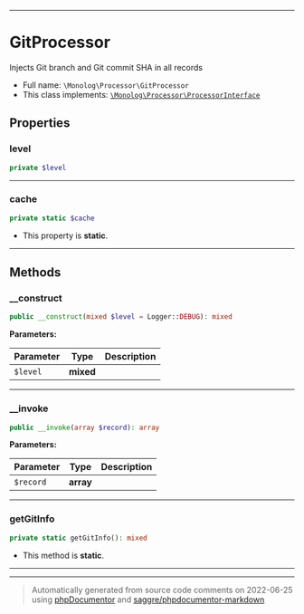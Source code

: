 ***

# GitProcessor

Injects Git branch and Git commit SHA in all records



* Full name: `\Monolog\Processor\GitProcessor`
* This class implements:
[`\Monolog\Processor\ProcessorInterface`](./ProcessorInterface.md)



## Properties


### level



```php
private $level
```






***

### cache



```php
private static $cache
```



* This property is **static**.


***

## Methods


### __construct



```php
public __construct(mixed $level = Logger::DEBUG): mixed
```








**Parameters:**

| Parameter | Type | Description |
|-----------|------|-------------|
| `$level` | **mixed** |  |




***

### __invoke



```php
public __invoke(array $record): array
```








**Parameters:**

| Parameter | Type | Description |
|-----------|------|-------------|
| `$record` | **array** |  |




***

### getGitInfo



```php
private static getGitInfo(): mixed
```



* This method is **static**.







***


***
> Automatically generated from source code comments on 2022-06-25 using [phpDocumentor](http://www.phpdoc.org/) and [saggre/phpdocumentor-markdown](https://github.com/Saggre/phpDocumentor-markdown)
